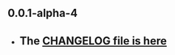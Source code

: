 ## 0.0.1-alpha-4

- ## The [CHANGELOG file is here](https://tau.canardoux.xyz/doc-v9/changelog.html)

